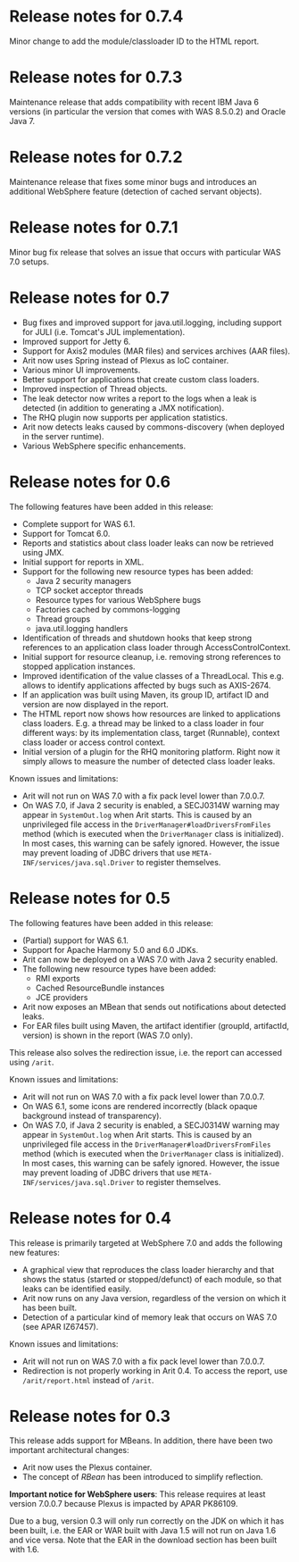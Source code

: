 # Release notes for 0.7.4 #

Minor change to add the module/classloader ID to the HTML report.

# Release notes for 0.7.3 #

Maintenance release that adds compatibility with recent IBM Java 6 versions (in particular the version that comes with WAS 8.5.0.2) and Oracle Java 7.

# Release notes for 0.7.2 #

Maintenance release that fixes some minor bugs and introduces an additional WebSphere feature (detection of cached servant objects).

# Release notes for 0.7.1 #

Minor bug fix release that solves an issue that occurs with particular WAS 7.0 setups.

# Release notes for 0.7 #

  * Bug fixes and improved support for java.util.logging, including support for JULI (i.e. Tomcat's JUL implementation).
  * Improved support for Jetty 6.
  * Support for Axis2 modules (MAR files) and services archives (AAR files).
  * Arit now uses Spring instead of Plexus as IoC container.
  * Various minor UI improvements.
  * Better support for applications that create custom class loaders.
  * Improved inspection of Thread objects.
  * The leak detector now writes a report to the logs when a leak is detected (in addition to generating a JMX notification).
  * The RHQ plugin now supports per application statistics.
  * Arit now detects leaks caused by commons-discovery (when deployed in the server runtime).
  * Various WebSphere specific enhancements.

# Release notes for 0.6 #

The following features have been added in this release:
  * Complete support for WAS 6.1.
  * Support for Tomcat 6.0.
  * Reports and statistics about class loader leaks can now be retrieved using JMX.
  * Initial support for reports in XML.
  * Support for the following new resource types has been added:
    * Java 2 security managers
    * TCP socket acceptor threads
    * Resource types for various WebSphere bugs
    * Factories cached by commons-logging
    * Thread groups
    * java.util.logging handlers
  * Identification of threads and shutdown hooks that keep strong references to an application class loader through AccessControlContext.
  * Initial support for resource cleanup, i.e. removing strong references to stopped application instances.
  * Improved identification of the value classes of a ThreadLocal. This e.g. allows to identify applications affected by bugs such as AXIS-2674.
  * If an application was built using Maven, its group ID, artifact ID and version are now displayed in the report.
  * The HTML report now shows how resources are linked to applications class loaders. E.g. a thread may be linked to a class loader in four different ways: by its implementation class, target (Runnable), context class loader or access control context.
  * Initial version of a plugin for the RHQ monitoring platform. Right now it simply allows to measure the number of detected class loader leaks.

Known issues and limitations:
  * Arit will not run on WAS 7.0 with a fix pack level lower than 7.0.0.7.
  * On WAS 7.0, if Java 2 security is enabled, a SECJ0314W warning may appear in `SystemOut.log` when Arit starts. This is caused by an unprivileged file access in the `DriverManager#loadDriversFromFiles` method (which is executed when the `DriverManager` class is initialized). In most cases, this warning can be safely ignored. However, the issue may prevent loading of JDBC drivers that use `META-INF/services/java.sql.Driver` to register themselves.

# Release notes for 0.5 #

The following features have been added in this release:
  * (Partial) support for WAS 6.1.
  * Support for Apache Harmony 5.0 and 6.0 JDKs.
  * Arit can now be deployed on a WAS 7.0 with Java 2 security enabled.
  * The following new resource types have been added:
    * RMI exports
    * Cached ResourceBundle instances
    * JCE providers
  * Arit now exposes an MBean that sends out notifications about detected leaks.
  * For EAR files built using Maven, the artifact identifier (groupId, artifactId, version) is shown in the report (WAS 7.0 only).

This release also solves the redirection issue, i.e. the report can accessed using `/arit`.

Known issues and limitations:
  * Arit will not run on WAS 7.0 with a fix pack level lower than 7.0.0.7.
  * On WAS 6.1, some icons are rendered incorrectly (black opaque background instead of transparency).
  * On WAS 7.0, if Java 2 security is enabled, a SECJ0314W warning may appear in `SystemOut.log` when Arit starts. This is caused by an unprivileged file access in the `DriverManager#loadDriversFromFiles` method (which is executed when the `DriverManager` class is initialized). In most cases, this warning can be safely ignored. However, the issue may prevent loading of JDBC drivers that use `META-INF/services/java.sql.Driver` to register themselves.

# Release notes for 0.4 #

This release is primarily targeted at WebSphere 7.0 and adds the following new features:
  * A graphical view that reproduces the class loader hierarchy and that shows the status (started or stopped/defunct) of each module, so that leaks can be identified easily.
  * Arit now runs on any Java version, regardless of the version on which it has been built.
  * Detection of a particular kind of memory leak that occurs on WAS 7.0 (see APAR IZ67457).

Known issues and limitations:
  * Arit will not run on WAS 7.0 with a fix pack level lower than 7.0.0.7.
  * Redirection is not properly working in Arit 0.4. To access the report, use `/arit/report.html` instead of `/arit`.

# Release notes for 0.3 #

This release adds support for MBeans. In addition, there have been two important architectural changes:
  * Arit now uses the Plexus container.
  * The concept of _RBean_ has been introduced to simplify reflection.

**Important notice for WebSphere users**: This release requires at least version 7.0.0.7 because Plexus is impacted by APAR PK86109.

Due to a bug, version 0.3 will only run correctly on the JDK on which it has been built, i.e. the EAR or WAR built with Java 1.5 will not run on Java 1.6 and vice versa. Note that the EAR in the download section has been built with 1.6.